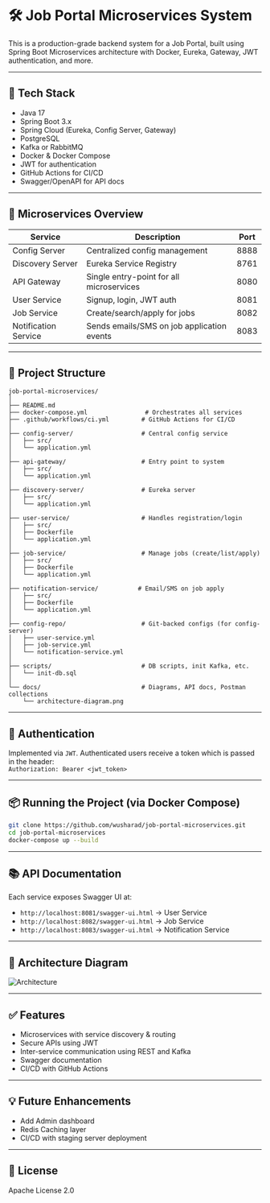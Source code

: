 # 🛠️ Job Portal Microservices System

This is a production-grade backend system for a Job Portal, built using Spring Boot Microservices architecture with Docker, Eureka, Gateway, JWT authentication, and more.

---

## 🚀 Tech Stack

- Java 17
- Spring Boot 3.x
- Spring Cloud (Eureka, Config Server, Gateway)
- PostgreSQL
- Kafka or RabbitMQ
- Docker & Docker Compose
- JWT for authentication
- GitHub Actions for CI/CD
- Swagger/OpenAPI for API docs

---

## 🧩 Microservices Overview

| Service               | Description                                 | Port |
|----------------------|---------------------------------------------|------|
| Config Server         | Centralized config management               | 8888 |
| Discovery Server      | Eureka Service Registry                     | 8761 |
| API Gateway           | Single entry-point for all microservices    | 8080 |
| User Service          | Signup, login, JWT auth                     | 8081 |
| Job Service           | Create/search/apply for jobs                | 8082 |
| Notification Service  | Sends emails/SMS on job application events  | 8083 |

---

## 📁 Project Structure
```text
job-portal-microservices/
│
├── README.md
├── docker-compose.yml                # Orchestrates all services
├── .github/workflows/ci.yml         # GitHub Actions for CI/CD
│
├── config-server/                   # Central config service
│   ├── src/
│   └── application.yml
│
├── api-gateway/                     # Entry point to system
│   ├── src/
│   └── application.yml
│
├── discovery-server/                # Eureka server
│   ├── src/
│   └── application.yml
│
├── user-service/                    # Handles registration/login
│   ├── src/
│   ├── Dockerfile
│   └── application.yml
│
├── job-service/                     # Manage jobs (create/list/apply)
│   ├── src/
│   ├── Dockerfile
│   └── application.yml
│
├── notification-service/           # Email/SMS on job apply
│   ├── src/
│   ├── Dockerfile
│   └── application.yml
│
├── config-repo/                     # Git-backed configs (for config-server)
│   ├── user-service.yml
│   ├── job-service.yml
│   └── notification-service.yml
│
├── scripts/                         # DB scripts, init Kafka, etc.
│   └── init-db.sql
│
└── docs/                            # Diagrams, API docs, Postman collections
    └── architecture-diagram.png
```

---

## 🔐 Authentication

Implemented via `JWT`. Authenticated users receive a token which is passed in the header:  
`Authorization: Bearer <jwt_token>`

---

## 📦 Running the Project (via Docker Compose)

```bash
git clone https://github.com/wusharad/job-portal-microservices.git
cd job-portal-microservices
docker-compose up --build
```
---

## 📚 API Documentation

Each service exposes Swagger UI at:  
- `http://localhost:8081/swagger-ui.html` → User Service  
- `http://localhost:8082/swagger-ui.html` → Job Service  
- `http://localhost:8083/swagger-ui.html` → Notification Service  

---

## 📸 Architecture Diagram

![Architecture](./docs/architecture-diagram.png)

---

## ✅ Features

- Microservices with service discovery & routing
- Secure APIs using JWT
- Inter-service communication using REST and Kafka
- Swagger documentation
- CI/CD with GitHub Actions

---

## 💡 Future Enhancements

- Add Admin dashboard
- Redis Caching layer
- CI/CD with staging server deployment

---

## 📜 License

Apache License 2.0

